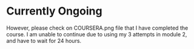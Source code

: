 # Currently Ongoing

However, please check on COURSERA.png file that I have completed the course. 
I am unable to continue due to using my 3 attempts in module 2, and have to wait for 24 hours.
